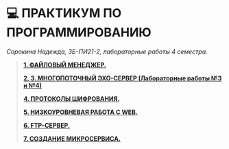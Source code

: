 # 💻 ПРАКТИКУМ ПО ПРОГРАММИРОВАНИЮ

_Сорокина Надежда, ЗБ-ПИ21-2, лабораторные работы 4 семестра._


> [__1. ФАЙЛОВЫЙ МЕНЕДЖЕР.__](https://github.com/not-fate/Practicum/tree/main/%D0%9B%D0%B0%D0%B1.1.%20%D0%A4%D0%B0%D0%B8%CC%86%D0%BB%D0%BE%D0%B2%D1%8B%D0%B8%CC%86%20%D0%BC%D0%B5%D0%BD%D0%B5%D0%B4%D0%B6%D0%B5%D1%80)
> 
> [__2, 3. МНОГОПОТОЧНЫЙ ЭХО-СЕРВЕР (Лабораторные работы №3 и №4)__](https://github.com/not-fate/Practicum/tree/main/multithreaded_echo_server)
> 
> [__4. ПРОТОКОЛЫ ШИФРОВАНИЯ.__](https://github.com/not-fate/Practicum/tree/main/crypto_async_server)
> 
> [__5. НИЗКОУРОВНЕВАЯ РАБОТА С WEB.__](https://github.com/not-fate/Practicum/tree/main/web-server)
> 
> [__6. FTP-СЕРВЕР.__](https://github.com/not-fate/Practicum/tree/main/ftp-server)
> 
> [__7. СОЗДАНИЕ МИКРОСЕРВИСА.__]()
